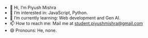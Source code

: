- 👋 Hi, I’m Piyush Mishra
- 👀 I’m interested in: JavaScript, Python.
- 🌱 I’m currently learning: Web development and Gen AI.
- 📫 How to reach me: Mail me at student.piyushmishra@gmail.com
- 😄 Pronouns: He, none.
